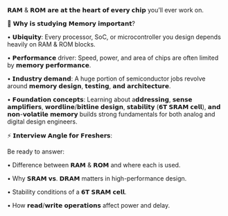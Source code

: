 𝗥𝗔𝗠 & 𝗥𝗢𝗠 𝗮𝗿𝗲 𝗮𝘁 𝘁𝗵𝗲 𝗵𝗲𝗮𝗿𝘁 𝗼𝗳 𝗲𝘃𝗲𝗿𝘆 𝗰𝗵𝗶𝗽 you’ll ever work on.

🔎 𝗪𝗵𝘆 𝗶𝘀 𝘀𝘁𝘂𝗱𝘆𝗶𝗻𝗴 𝗠𝗲𝗺𝗼𝗿𝘆 𝗶𝗺𝗽𝗼𝗿𝘁𝗮𝗻𝘁?

 • 𝗨𝗯𝗶𝗾𝘂𝗶𝘁𝘆: Every processor, SoC, or microcontroller you design depends heavily on RAM & ROM blocks.

 • 𝗣𝗲𝗿𝗳𝗼𝗿𝗺𝗮𝗻𝗰𝗲 driver: Speed, power, and area of chips are often limited by 𝗺𝗲𝗺𝗼𝗿𝘆 𝗽𝗲𝗿𝗳𝗼𝗿𝗺𝗮𝗻𝗰𝗲.

 • 𝗜𝗻𝗱𝘂𝘀𝘁𝗿𝘆 𝗱𝗲𝗺𝗮𝗻𝗱: A huge portion of semiconductor jobs revolve around 𝗺𝗲𝗺𝗼𝗿𝘆 𝗱𝗲𝘀𝗶𝗴𝗻, 𝘁𝗲𝘀𝘁𝗶𝗻𝗴, 𝗮𝗻𝗱 𝗮𝗿𝗰𝗵𝗶𝘁𝗲𝗰𝘁𝘂𝗿𝗲.

 • 𝗙𝗼𝘂𝗻𝗱𝗮𝘁𝗶𝗼𝗻 𝗰𝗼𝗻𝗰𝗲𝗽𝘁𝘀: Learning about a𝗱𝗱𝗿𝗲𝘀𝘀𝗶𝗻𝗴, 𝘀𝗲𝗻𝘀𝗲 𝗮𝗺𝗽𝗹𝗶𝗳𝗶𝗲𝗿𝘀, 𝘄𝗼𝗿𝗱𝗹𝗶𝗻𝗲/𝗯𝗶𝘁𝗹𝗶𝗻𝗲 𝗱𝗲𝘀𝗶𝗴𝗻, 𝘀𝘁𝗮𝗯𝗶𝗹𝗶𝘁𝘆 (𝟲𝗧 𝗦𝗥𝗔𝗠 𝗰𝗲𝗹𝗹), 𝗮𝗻𝗱 𝗻𝗼𝗻-𝘃𝗼𝗹𝗮𝘁𝗶𝗹𝗲 𝗺𝗲𝗺𝗼𝗿𝘆 builds strong fundamentals for both analog and digital design engineers.

⚡ 𝗜𝗻𝘁𝗲𝗿𝘃𝗶𝗲𝘄 𝗔𝗻𝗴𝗹𝗲 𝗳𝗼𝗿 𝗙𝗿𝗲𝘀𝗵𝗲𝗿𝘀:

Be ready to answer:

 • Difference between 𝗥𝗔𝗠 & 𝗥𝗢𝗠 and where each is used.
 
 • Why 𝗦𝗥𝗔𝗠 𝘃𝘀. 𝗗𝗥𝗔𝗠 matters in high-performance design.
 
 • Stability conditions of a 𝟲𝗧 𝗦𝗥𝗔𝗠 𝗰𝗲𝗹𝗹.
 
 • How 𝗿𝗲𝗮𝗱/𝘄𝗿𝗶𝘁𝗲 𝗼𝗽𝗲𝗿𝗮𝘁𝗶𝗼𝗻𝘀 affect power and delay.
